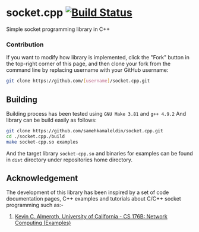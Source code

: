 # socket.cpp [![Build Status](https://travis-ci.org/samehkamaleldin/socket.cpp.svg?branch=master)](https://travis-ci.org/samehkamaleldin/socket.cpp)

Simple socket programming library in C++

### Contribution
If you want to modify how library is implemented, click the "Fork" button in the top-right corner of this page, and then clone your fork from the command line by replacing username with your GitHub username:
``` bash
git clone https://github.com/[username]/socket.cpp.git
```

## Building
Building process has been tested using `GNU Make 3.81` and `g++ 4.9.2`
And library can be build easily as follows:
``` bash
git clone https://github.com/samehkamaleldin/socket.cpp.git
cd ./socket.cpp./build
make socket-cpp.so examples
```
And the target library `socket-cpp.so` and binaries for examples can be found in `dist` directory under repositories home directory.

## Acknowledgement
The development of this library has been inspired by a set of code documentation pages, C++ examples and tutorials
about C/C++ socket programming such as:-

1. [Kevin C. Almeroth, University of California - CS 176B: Network Computing (Examples)](http://www.cs.ucsb.edu/~almeroth/classes/W01.176B/hw2/examples/)
